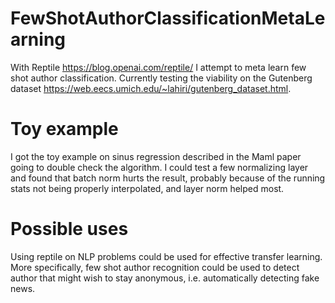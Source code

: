 # FewShotAuthorClassificationMetaLearning
With Reptile https://blog.openai.com/reptile/ I attempt to meta learn few shot author classification. Currently testing the viability on the Gutenberg dataset https://web.eecs.umich.edu/~lahiri/gutenberg_dataset.html.

# Toy example
I got the toy example on sinus regression described in the Maml paper going to double check the algorithm. I could test a few normalizing layer and found that batch norm hurts the result, probably because of the running stats not being properly interpolated, and layer norm helped most.

# Possible uses
Using reptile on NLP problems could be used for effective transfer learning.
More specifically, few shot author recognition could be used to detect author that might wish to stay anonymous, i.e. automatically detecting fake news.